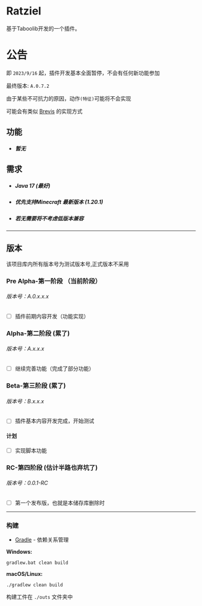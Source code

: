 # Ratziel

基于Taboolib开发的一个插件。

# 公告

即 `2023/9/16` 起，插件开发基本全面暂停，不会有任何新功能参加

最终版本: `A.0.7.2`

由于某些不可抗力的原因，动作`(特征)`可能将不会实现

可能会有类似 [Brevis](https://brevis.trixey.cc/) 的实现方式

## 功能

- <h5>暂无</h5>

## 需求

- <h5>Java 17 (最好)</h5>

- <h5>优先支持Minecraft 最新版本 (1.20.1)</h5>

- <h5>若无需要将不考虑低版本兼容</h5>

***

## 版本

该项目库内所有版本号为测试版本号,正式版本不采用

### Pre Alpha-第一阶段 （当前阶段）

<h6>版本号：A.0.x.x.x</h6>

- [ ] 插件前期内容开发（功能实现）

### Alpha-第二阶段 (累了)

<h6>版本号：A.x.x.x</h6>

- [ ] 继续完善功能（完成了部分功能）

### Beta-第三阶段 (累了)

<h6>版本号：B.x.x.x</h6>

- [ ] 插件基本内容开发完成，开始测试

#### 计划

- [ ] 实现脚本功能

### RC-第四阶段 (估计半路也弃坑了)

<h6>版本号：0.0.1-RC</h6>

- [ ] 第一个发布版，也就是本储存库删除时

***

### 构建

* [Gradle](https://gradle.org/) - 依赖关系管理

**Windows:**

    gradlew.bat clean build

**macOS/Linux:**

    ./gradlew clean build

构建工件在 `./outs` 文件夹中
